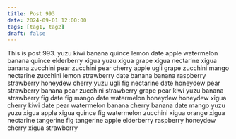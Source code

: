```yaml
---
title: Post 993
date: 2024-09-01 12:00:00
tags: [tag1, tag2]
draft: false
---
```

This is post 993.
yuzu
kiwi
banana
quince
lemon
date
apple
watermelon
banana
quince
elderberry
xigua
yuzu
xigua
grape
xigua
nectarine
xigua
banana
zucchini
pear
zucchini
pear
cherry
apple
ugli
grape
zucchini
mango
nectarine
zucchini
lemon
strawberry
date
banana
banana
raspberry
strawberry
honeydew
cherry
yuzu
ugli
fig
nectarine
date
honeydew
pear
strawberry
banana
pear
zucchini
strawberry
grape
pear
kiwi
yuzu
banana
strawberry
fig
date
fig
mango
date
watermelon
honeydew
honeydew
xigua
cherry
kiwi
date
pear
watermelon
banana
cherry
banana
date
mango
yuzu
yuzu
xigua
apple
xigua
quince
fig
watermelon
zucchini
xigua
orange
xigua
nectarine
tangerine
fig
tangerine
apple
elderberry
raspberry
honeydew
cherry
xigua
strawberry

